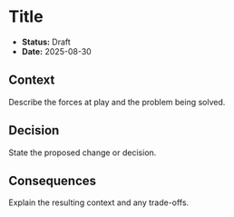# Title

- **Status:** Draft
- **Date:** 2025-08-30

## Context
Describe the forces at play and the problem being solved.

## Decision
State the proposed change or decision.

## Consequences
Explain the resulting context and any trade-offs.
